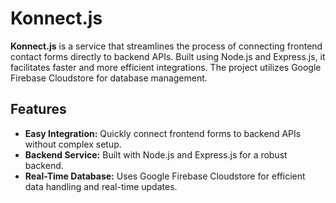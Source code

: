 # Konnect.js

**Konnect.js** is a service that streamlines the process of connecting frontend contact forms directly to backend APIs. Built using Node.js and Express.js, it facilitates faster and more efficient integrations. The project utilizes Google Firebase Cloudstore for database management.

## Features

- **Easy Integration:** Quickly connect frontend forms to backend APIs without complex setup.
- **Backend Service:** Built with Node.js and Express.js for a robust backend.
- **Real-Time Database:** Uses Google Firebase Cloudstore for efficient data handling and real-time updates.
